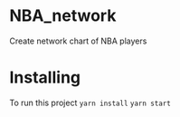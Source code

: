 # NBA_network
Create network chart of NBA players


# Installing
To run this project
`yarn install`
`yarn start`

